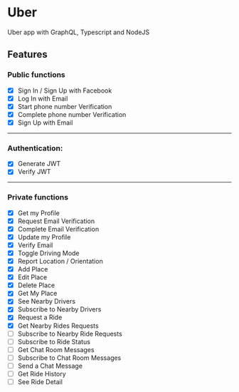 # Uber

Uber app with GraphQL, Typescript and NodeJS

## Features

### Public functions

- [x] Sign In / Sign Up with Facebook
- [x] Log In with Email
- [x] Start phone number Verification
- [x] Complete phone number Verification
- [x] Sign Up with Email

---

### Authentication:

- [x] Generate JWT
- [x] Verify JWT

---

### Private functions

- [x] Get my Profile
- [x] Request Email Verification
- [x] Complete Email Verification
- [x] Update my Profile
- [x] Verify Email
- [x] Toggle Driving Mode
- [x] Report Location / Orientation
- [x] Add Place
- [x] Edit Place
- [x] Delete Place
- [x] Get My Place
- [x] See Nearby Drivers
- [x] Subscribe to Nearby Drivers
- [x] Request a Ride
- [x] Get Nearby Rides Requests
- [ ] Subscribe to Nearby Ride Requests
- [ ] Subscribe to Ride Status
- [ ] Get Chat Room Messages
- [ ] Subscribe to Chat Room Messages
- [ ] Send a Chat Message
- [ ] Get Ride History
- [ ] See Ride Detail
